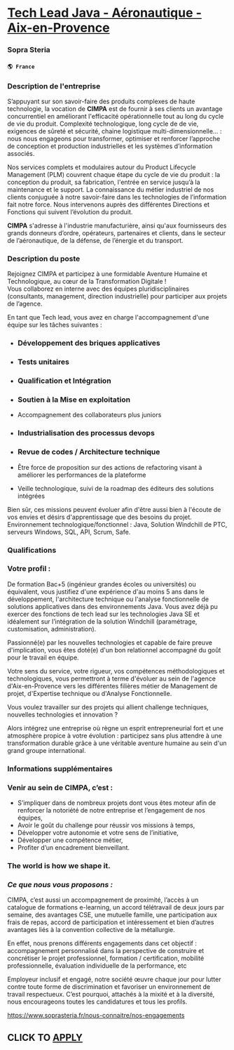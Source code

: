 # [Tech Lead Java - Aéronautique - Aix-en-Provence](https://www.remotewlb.com/apply/tech-lead-java-aeronautique-aix-en-provence)  
### Sopra Steria  
#### `🌎 France`  

### Description de l'entreprise

S’appuyant sur son savoir-faire des produits complexes de haute technologie, la vocation de **CIMPA** est de fournir à ses clients un avantage concurrentiel en améliorant l'efficacité opérationnelle tout au long du cycle de vie du produit. Complexité technologique, long cycle de de vie, exigences de sûreté et sécurité, chaine logistique multi-dimensionnelle… : nous nous engageons pour transformer, optimiser et renforcer l’approche de conception et production industrielles et les systèmes d’information associés.

Nos services complets et modulaires autour du Product Lifecycle Management (PLM) couvrent chaque étape du cycle de vie du produit : la conception du produit, sa fabrication, l'entrée en service jusqu’à la maintenance et le support. La connaissance du métier industriel de nos clients conjuguée à notre savoir-faire dans les technologies de l’information fait notre force. Nous intervenons auprès des différentes Directions et Fonctions qui suivent l’évolution du produit.

**CIMPA** s'adresse à l'industrie manufacturière, ainsi qu'aux fournisseurs des grands donneurs d’ordre, opérateurs, partenaires et clients, dans le secteur de l’aéronautique, de la défense, de l’énergie et du transport.

### Description du poste

Rejoignez CIMPA et participez à une formidable Aventure Humaine et Technologique, au cœur de la Transformation Digitale !  
Vous collaborez en interne avec des équipes pluridisciplinaires (consultants, management, direction industrielle) pour participer aux projets de l’agence.

En tant que Tech lead, vous avez en charge l'accompagnement d'une équipe sur les tâches suivantes :

  * ### Développement des briques applicatives 

  * ### Tests unitaires 

  * ### Qualification et Intégration 

  * ### Soutien à la Mise en exploitation 

  * Accompagnement des collaborateurs plus juniors 

  * ### Industrialisation des processus devops 

  * ### Revue de codes / Architecture technique 

  * Être force de proposition sur des actions de refactoring visant à améliorer les performances de la plateforme 

  * Veille technologique, suivi de la roadmap des éditeurs des solutions intégrées 

Bien sûr, ces missions peuvent évoluer afin d'être aussi bien à l'écoute de vos envies et désirs d'apprentissage que des besoins du projet. Environnement technologique/fonctionnel : Java, Solution Windchill de PTC, serveurs Windows, SQL, API, Scrum, Safe.

### Qualifications

### Votre profil :

De formation Bac+5 (ingénieur grandes écoles ou universités) ou équivalent, vous justifiez d'une expérience d'au moins 5 ans dans le développement, l'architecture technique ou l'analyse fonctionnelle de solutions applicatives dans des environnements Java. Vous avez déjà pu exercer des fonctions de tech lead sur les technologies Java SE et idéalement sur l’intégration de la solution Windchill (paramétrage, customisation, administration).

Passionné(e) par les nouvelles technologies et capable de faire preuve d'implication, vous êtes doté(e) d'un bon relationnel accompagné du goût pour le travail en équipe.

Votre sens du service, votre rigueur, vos compétences méthodologiques et technologiques, vous permettront à terme d'évoluer au sein de l'agence d'Aix-en-Provence vers les différentes filières métier de Management de projet, d'Expertise technique ou d'Analyse Fonctionnelle.

Vous voulez travailler sur des projets qui allient challenge techniques, nouvelles technologies et innovation ?

Alors intégrez une entreprise où règne un esprit entrepreneurial fort et une atmosphère propice à votre évolution : participez sans plus attendre à une transformation durable grâce à une véritable aventure humaine au sein d'un grand groupe international.

### Informations supplémentaires

### Venir au sein de CIMPA, c’est :

  * S’impliquer dans de nombreux projets dont vous êtes moteur afin de renforcer la notoriété de notre entreprise et l’engagement de nos équipes,
  * Avoir le goût du challenge pour réussir vos missions à temps,
  * Développer votre autonomie et votre sens de l’initiative,
  * Développer une compétence métier,
  * Profiter d’un encadrement bienveillant.

### The world is how we shape it.

###  _Ce que nous vous proposons :_

CIMPA, c’est aussi un accompagnement de proximité, l’accès à un catalogue de formations e-learning, un accord télétravail de deux jours par semaine, des avantages CSE, une mutuelle famille, une participation aux frais de repas, accord de participation et intéressement et bien d’autres avantages liés à la convention collective de la métallurgie.

En effet, nous prenons différents engagements dans cet objectif : accompagnement personnalisé dans la perspective de construire et concrétiser le projet professionnel, formation / certification, mobilité professionnelle, évaluation individuelle de la performance, etc

Employeur inclusif et engagé, notre société œuvre chaque jour pour lutter contre toute forme de discrimination et favoriser un environnement de travail respectueux. C’est pourquoi, attachés à la mixité et à la diversité, nous encourageons toutes les candidatures et tous les profils.

https://www.soprasteria.fr/nous-connaitre/nos-engagements

  
## CLICK TO [APPLY](https://www.remotewlb.com/apply/tech-lead-java-aeronautique-aix-en-provence)

